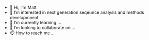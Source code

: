 - 👋 Hi, I’m Matt
- 👀 I’m interested in next generation seqeunce analysis and methods developmnent
- 🌱 I’m currently learning ...
- 💞️ I’m looking to collaborate on ...
- 📫 How to reach me ...

<!---
mattHay/mattHay is a ✨ special ✨ repository because its `README.md` (this file) appears on your GitHub profile.
You can click the Preview link to take a look at your changes.
--->
